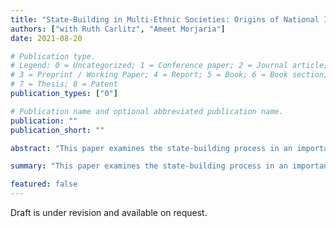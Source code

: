 ```yaml
---
title: "State-Building in Multi-Ethnic Societies: Origins of National Identity in Tanzania"
authors: ["with Ruth Carlitz", "Ameet Morjaria"]
date: 2021-08-20

# Publication type.
# Legend: 0 = Uncategorized; 1 = Conference paper; 2 = Journal article;
# 3 = Preprint / Working Paper; 4 = Report; 5 = Book; 6 = Book section;
# 7 = Thesis; 8 = Patent
publication_types: ["0"]

# Publication name and optional abbreviated publication name.
publication: ""
publication_short: ""

abstract: "This paper examines the state-building process in an important context: the founding of new, multi-ethnic states in post-colonial Africa. We study the Ujamaa reforms in Tanzania in 1970--1981, one of the largest nation-building policy experiments in recent history. The reforms dramatically altered the nature of public education by changing the content of the curriculum and expanding access to schooling. To implement the reforms, the Tanzanian government used a concurrent policy, known as villagization, which forced much of the country's population to live together in government administrated villages. We combine differences in the intensity of villagization across districts with differences across school cohorts, induced by the timing of the policy, to identify the effect of Ujamaa on citizens' attitudes. We show persistent, positive effects on citizens' identification with the nation, as measured both by survey responses and ethnic intermarriage. Treated cohorts are also more likely to express positive views for a strong central state and less likely to question state authority."

summary: "This paper examines the state-building process in an important context: the founding of new, multi-ethnic states in post-colonial Africa. We study the Ujamaa reforms in Tanzania in 1970--1981, one of the largest nation-building policy experiments in recent history. The reforms dramatically altered the nature of public education by changing the content of the curriculum and expanding access to schooling. To implement the reforms, the Tanzanian government used a concurrent policy, known as villagization, which forced much of the country's population to live together in government administrated villages. We combine differences in the intensity of villagization across districts with differences across school cohorts, induced by the timing of the policy, to identify the effect of Ujamaa on citizens' attitudes. We show persistent, positive effects on citizens' identification with the nation, as measured both by survey responses and ethnic intermarriage. Treated cohorts are also more likely to express positive views for a strong central state and less likely to question state authority."

featured: false
---
```


Draft is under revision and available on request.

